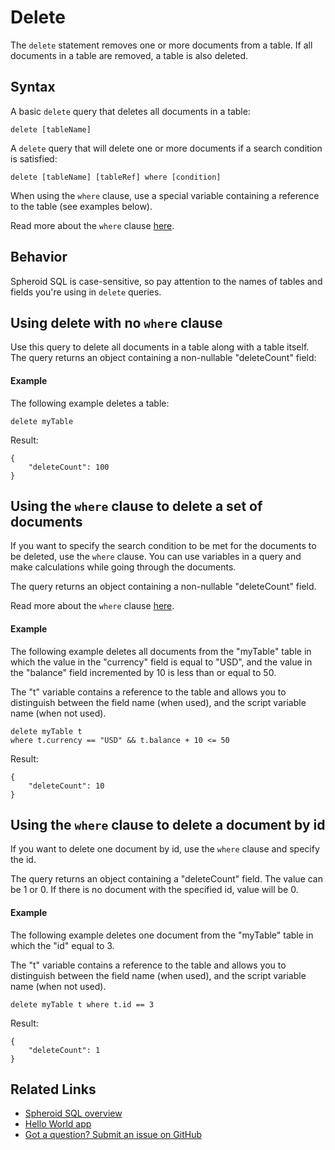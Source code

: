 # Delete

The `delete` statement removes one or more documents from a table.
If all documents in a table are removed, a table is also deleted.

## Syntax

A basic `delete` query that deletes all documents in a table:

```
delete [tableName]
```

A `delete` query that will delete one or more documents if a search condition is satisfied:

```
delete [tableName] [tableRef] where [condition]
```

When using the `where` clause, use a special variable 
containing a reference to the table (see examples below).

Read more about the `where` clause [here](where-clause.md).

## Behavior

Spheroid SQL is case-sensitive, so pay attention to the names of tables and fields
you're using in `delete` queries.

## Using delete with no `where` clause

Use this query to delete all documents in a table along with a table itself. 
The query returns an object containing a non-nullable "deleteCount" field:

#### Example

The following example deletes a table:

```
delete myTable
```

Result:

```
{
    "deleteCount": 100
}
```

## Using the `where` clause to delete a set of documents

If you want to specify the search condition to be met 
for the documents to be deleted, use the `where` clause.
You can use variables in a query and make calculations while going through the documents.

The query returns an object containing a non-nullable "deleteCount" field.

Read more about the `where` clause [here](where-clause.md).

#### Example

The following example deletes all documents from the "myTable" table 
in which the value in the "currency" field is equal to "USD",
and the value in the "balance" field incremented by 10 is less than or equal to 50.

The "t" variable contains a reference to the table and allows you to distinguish between 
the field name (when used), and the script variable name (when not used).

```
delete myTable t
where t.currency == "USD" && t.balance + 10 <= 50
```

Result:

```
{
    "deleteCount": 10
}
```

## Using the `where` clause to delete a document by id

If you want to delete one document by id, use the `where` clause and specify the id.

The query returns an object containing a "deleteCount" field.
The value can be 1 or 0. If there is no document with the specified id, value will be 0.

#### Example

The following example deletes one document from the "myTable" table 
in which the "id" equal to 3.

The "t" variable contains a reference to the table and allows you to distinguish between 
the field name (when used), and the script variable name (when not used).

```
delete myTable t where t.id == 3
```

Result:

```
{
    "deleteCount": 1
}
```

## Related Links

- [Spheroid SQL overview](index.md)
- [Hello World app](https://github.com/SpheroidUniverse/SpheroidScript/tree/master/examples/HelloWorld)
- [Got a question? Submit an issue on GitHub](../submit-an-issue.md)
